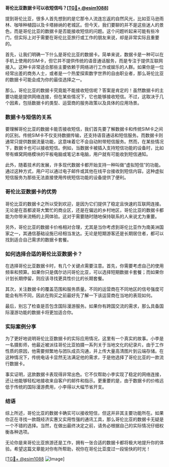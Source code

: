 **哥伦比亚数据卡可以收短信吗？[[TG💪+ @esim1088](https://t.me/s/esim1088)]**

提到哥伦比亚，很多人首先想到的是它那令人流连忘返的自然风光，比如亚马逊雨林、咖啡种植园以及卡塔赫纳的老城区。但今天，我们要聊的并不是这些迷人的景色，而是哥伦比亚的数据卡是否能接收短信的问题。这个问题听起来可能有些冷门，但实际上对于需要在哥伦比亚旅行或工作的朋友来说，却是非常实际且重要的。

首先，让我们明确一下什么是哥伦比亚的数据卡。简单来说，数据卡是一种可以在手机上使用的SIM卡，但它并不提供传统的语音通话服务，而是专注于提供互联网接入。这种卡非常适合那些主要依赖于网络进行工作或娱乐的人群。如果你是一位经常出差的商务人士，或者是一个热爱探索数字世界的自由职业者，那么哥伦比亚的数据卡可能会成为你的最佳选择之一。

那么，哥伦比亚的数据卡究竟能不能接收短信呢？答案是肯定的！虽然数据卡的主要功能是提供网络连接，但在某些情况下，它也能够接收短信。不过，这取决于几个因素，包括数据卡的类型、运营商的服务政策以及具体的应用场景。

### 数据卡与短信的关系

要理解哥伦比亚的数据卡能否接收短信，我们首先要了解数据卡和传统SIM卡之间的区别。传统SIM卡不仅支持数据传输，还支持语音通话和短信服务。而数据卡则通常只提供数据流量功能，这意味着它不会自动附带短信服务。然而，在某些情况下，数据卡也可以接收短信。例如，当数据卡被插入支持短信功能的设备时，比如带有蜂窝网络模块的平板电脑或笔记本电脑，用户就有可能收到短信通知。

此外，随着技术的发展，许多现代数据卡都开始支持一种叫做“虚拟短信”的功能。通过这种方式，用户可以通过电子邮件或其他在线平台接收到短信内容。这种虚拟短信服务为那些无法直接使用传统短信功能的设备提供了便利。

### 哥伦比亚数据卡的优势

哥伦比亚的数据卡之所以受到欢迎，是因为它们提供了稳定且快速的互联网连接。无论是在首都波哥大繁忙的商业区，还是在偏远的乡村地区，哥伦比亚的数据卡都能为你带来流畅的上网体验。这对于需要随时随地保持联系的人来说尤为重要。

另外，哥伦比亚的数据卡价格相对合理，尤其是当你考虑到哥伦比亚作为南美洲国家之一，其通信基础设施已经相当发达。无论是短期游客还是长期居住者，都可以找到适合自己需求的数据卡套餐。

### 如何选择合适的哥伦比亚数据卡？

在选择哥伦比亚数据卡时，有几个关键点需要注意。首先，你需要考虑自己的使用频率和预算。如果你只是偶尔访问哥伦比亚，可以选择短期数据卡套餐；而如果你计划长期停留，则应该寻找更具性价比的长期套餐。

其次，关注数据卡的覆盖范围和服务质量。不同的运营商在不同地区的信号强度可能会有所不同，因此在购买之前最好先了解一下该运营商在当地的表现如何。

最后，别忘了检查是否包含国际漫游服务。如果你有跨国交流的需求，那么具备国际漫游功能的数据卡将更加适合你。

### 实际案例分享

为了更好地说明哥伦比亚数据卡的实际应用情况，这里有一个真实的故事。小李是一名摄影师，他最近被派往哥伦比亚拍摄一系列关于当地文化的纪录片。由于工作性质的原因，他需要频繁地与团队成员沟通，并上传大量高清图片到云端存储。在这种情况下，传统电话卡显然无法满足他的需求，于是他选择了哥伦比亚的一款流行数据卡。

事实证明，这款数据卡表现得非常出色。它不仅帮助小李实现了稳定的网络连接，还让他能够轻松地接收来自客户的邮件和指示。更重要的是，由于数据卡的价格远低于传统的国际漫游费用，小李得以大幅节省开支。

### 结语

综上所述，哥伦比亚的数据卡确实可以接收短信，但这并非其主要功能所在。如果你正在寻找一款既经济实惠又实用性强的通讯工具，那么哥伦比亚的数据卡无疑是一个不错的选择。当然，在做出最终决定之前，请务必根据自己的实际情况仔细权衡各种选项。

无论你是来哥伦比亚旅游还是工作，拥有一张合适的数据卡都将极大地提升你的体验。希望这篇文章能对你有所帮助，祝你在哥伦比亚度过一段愉快的时光！

[[TG💪+ @esim1088](https://t.me/s/esim1088) ![Image](https://i.postimg.cc/4NQfJmqS/Snipaste-2025-05-13-00-14-12.png)]